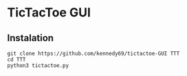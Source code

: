 # TicTacToe GUI
## Instalation
    git clone https://github.com/kennedy69/tictactoe-GUI TTT
    cd TTT
    python3 tictactoe.py
